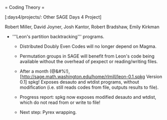 = Coding Theory =

[:days4/projects/: Other SAGE Days 4 Project]


Robert Miller, David Joyner, Josh Kantor, Robert Bradshaw, Emily Kirkman

 * '''Leon's partition backtracking''' programs.

   * Distributed Doubly Even Codes will no longer depend on Magma.

   * Permutation groups in SAGE will benefit from Leon's code being available without the overhead of pexpect or reading/writing files.

   * After a month (@&#%!), [http://sage.math.washington.edu/home/rlmill/leon-0.1.spkg Version 0.1] spkg! Exposes desauto and wtdist programs, without modification (i.e. still reads codes from file, outputs results to file).

   * Progress report: spkg now exposes modified desauto and wtdist, which do not read from or write to file!

   * Next step: Pyrex wrapping.

